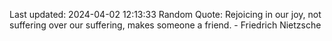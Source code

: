 Last updated: 2024-04-02 12:13:33
Random Quote: Rejoicing in our joy, not suffering over our suffering, makes someone a friend. - Friedrich Nietzsche